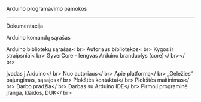 <html>
  
  Arduino programavimo pamokos
  <hr>
  
  Dokumentacija<p>
  Arduino komandų sąrašas<p>
 Arduino bibliotekų sąrašas< br>
 Autoriaus bibliotekos< br>
 Kygos ir straipsniai< br>
 GyverCore - lengvas Arduino branduolys (core)</ br></ br>
  
  Įvadas į Arduino</ br>
 Nuo autoriaus</ br>
 Apie platformą</ br>
 „Geležies“ pajungimas, sąsajos</ br>
 Plokštės kontaktai</ br>
 Plokštės maitinimas</ br>
 Darbo pradžia</ br>
 Darbas su Arduino IDE</ br>
 Pirmoji programinė įranga, klaidos, DUK</ br>
</html>
